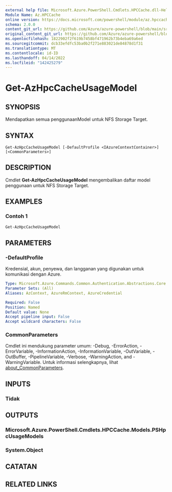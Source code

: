 ```yaml
---
external help file: Microsoft.Azure.PowerShell.Cmdlets.HPCCache.dll-Help.xml
Module Name: Az.HPCCache
online version: https://docs.microsoft.com/powershell/module/az.hpccache/get-azhpccacheusagemodels
schema: 2.0.0
content_git_url: https://github.com/Azure/azure-powershell/blob/main/src/HPCCache/HPCCache/help/Get-AzHpcCacheUsageModel.md
original_content_git_url: https://github.com/Azure/azure-powershell/blob/main/src/HPCCache/HPCCache/help/Get-AzHpcCacheUsageModel.md
ms.openlocfilehash: 1822902f2f619b7458bf471962b73b4eba69a6ed
ms.sourcegitcommit: dcb33efdfc53ba0b2f271e883021de84878d1f31
ms.translationtype: MT
ms.contentlocale: id-ID
ms.lasthandoff: 04/14/2022
ms.locfileid: "142425279"
---
```

# Get-AzHpcCacheUsageModel

## SYNOPSIS
Mendapatkan semua penggunaanModel untuk NFS Storage Target.

## SYNTAX

```
Get-AzHpcCacheUsageModel [-DefaultProfile <IAzureContextContainer>] [<CommonParameters>]
```

## DESCRIPTION
Cmdlet **Get-AzHpcCacheUsageModel** mengembalikan daftar model penggunaan untuk NFS Storage Target.

## EXAMPLES

### Contoh 1
```powershell
Get-AzHpcCacheUsageModel
```

## PARAMETERS

### -DefaultProfile
Kredensial, akun, penyewa, dan langganan yang digunakan untuk komunikasi dengan Azure.

```yaml
Type: Microsoft.Azure.Commands.Common.Authentication.Abstractions.Core.IAzureContextContainer
Parameter Sets: (All)
Aliases: AzContext, AzureRmContext, AzureCredential

Required: False
Position: Named
Default value: None
Accept pipeline input: False
Accept wildcard characters: False
```

### CommonParameters
Cmdlet ini mendukung parameter umum: -Debug, -ErrorAction, -ErrorVariable, -InformationAction, -InformationVariable, -OutVariable, -OutBuffer, -PipelineVariable, -Verbose, -WarningAction, and -WarningVariable. Untuk informasi selengkapnya, lihat [about_CommonParameters](http://go.microsoft.com/fwlink/?LinkID=113216).

## INPUTS

### Tidak

## OUTPUTS

### Microsoft.Azure.PowerShell.Cmdlets.HPCCache.Models.PSHpcUsageModels

### System.Object
## CATATAN

## RELATED LINKS
